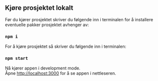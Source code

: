 ## Kjøre prosjektet lokalt

Før du kjører prosjektet skriver du følgende inn i terminalen for å installere eventuelle pakker prosjektet avhenger av: 

### `npm i`

For å kjøre prosjektet så skriver du følgende inn i terminalen: 

### `npm start`

Nå kjører appen i development mode.\
Åpne [http://localhost:3000](http://localhost:3000) for å se appen i nettleseren. 

